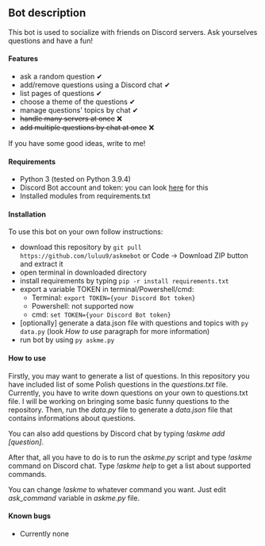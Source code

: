 ## Bot description
This bot is used to socialize with friends on Discord servers. Ask yourselves questions and have a fun!

#### Features
- ask a random question ✔
- add/remove questions using a Discord chat ✔
- list pages of questions ✔
- choose a theme of the questions ✔
- manage questions' topics by chat ✔
- ~~handle many servers at once~~ ❌
- ~~add multiple questions by chat at once~~ ❌

If you have some good ideas, write to me!

#### Requirements
- Python 3 (tested on Python 3.9.4)
- Discord Bot account and token: you can look [here](https://www.freecodecamp.org/news/create-a-discord-bot-with-python/) for this
- Installed modules from requirements.txt

#### Installation
To use this bot on your own follow instructions:
- download this repository by `git pull https://github.com/luluu9/askmebot` or Code -> Download ZIP button and extract it
- open terminal in downloaded directory
- install requirements by typing `pip -r install requirements.txt`
- export a variable TOKEN in terminal/Powershell/cmd:
  - Terminal: `export TOKEN={your Discord Bot token}`
  - Powershell: not supported now
  - cmd: `set TOKEN={your Discord Bot token}`
- [optionally] generate a data.json file with questions and topics with `py data.py` (look *How to use* paragraph for more information)
- run bot by using `py askme.py`

#### How to use
Firstly, you may want to generate a list of questions. In this repository you have included list of some Polish questions in the *questions.txt* file. Currently, you have to write down questions on your own to questions.txt file. I will be working on bringing some basic funny questions to the repository. 
Then, run the *data.py* file to generate a *data.json* file that contains informations about questions. 

You can also add questions by Discord chat by typing *!askme add [question]*.

After that, all you have to do is to run the *askme.py* script and type *!askme* command on Discord chat. 
Type *!askme help* to get a list about supported commands. 

You can change *!askme* to whatever command you want. Just edit *ask_command* variable in *askme.py* file.

#### Known bugs
- Currently none